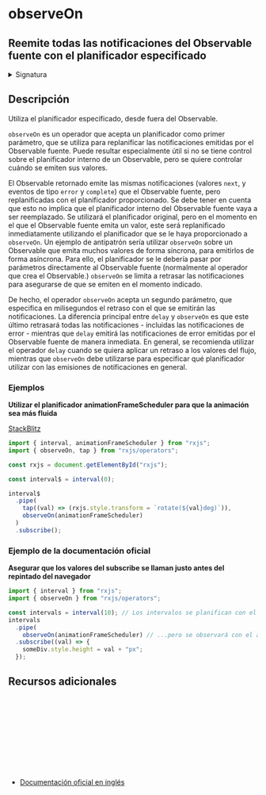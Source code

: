 # observeOn

<h2 class="subtitle"> Reemite todas las notificaciones del Observable fuente con el planificador especificado
</h2>

<details>
<summary>Signatura</summary>

### Firma

`observeOn<T>(scheduler: SchedulerLike, delay: number = 0): MonoTypeOperatorFunction<T>`

### Parámetros

<table>
<tr><td>scheduler</td>El planificador que se utilizará para replanificar las notificaciones del Observable fuente.<td></td></tr>
<tr><td>delay</td><td>Opcional. El valor por defecto es 0.
El número de milisegundos de retraso que se aplicará a la replanificación de cada notificación.</td></tr>
</table>

### Retorna

`MonoTypeOperatorFunction<T>`: Un Observable que emite las mismas notificaciones que el Observable fuente, pero con el planificador especificado.

</details>

## Descripción

Utiliza el planificador especificado, desde fuera del Observable.

`observeOn` es un operador que acepta un planificador como primer parámetro, que se utiliza para replanificar las notificaciones emitidas por el Observable fuente. Puede resultar especialmente útil si no se tiene control sobre el planificador interno de un Observable, pero se quiere controlar cuándo se emiten sus valores.

El Observable retornado emite las mismas notificaciones (valores `next`, y eventos de tipo `error` y `complete`) que el Observable fuente, pero replanificadas con el planificador proporcionado. Se debe tener en cuenta que esto no implica que el planificador interno del Observable fuente vaya a ser reemplazado. Se utilizará el planificador original, pero en el momento en el que el Observable fuente emita un valor, este será replanificado inmediatamente utilizando el planificador que se le haya proporcionado a `observeOn`. Un ejemplo de antipatrón sería utilizar `observeOn` sobre un Observable que emita muchos valores de forma síncrona, para emitirlos de forma asíncrona. Para ello, el planificador se le debería pasar por parámetros directamente al Observable fuente (normalmente al operador que crea el Observable.) `observeOn` se limita a retrasar las notificaciones para asegurarse de que se emiten en el momento indicado.

De hecho, el operador `observeOn` acepta un segundo parámetro, que especifica en milisegundos el retraso con el que se emitirán las notificaciones. La diferencia principal entre `delay` y `observeOn` es que este último retrasará todas las notificaciones - incluidas las notificaciones de error - mientras que `delay` emitirá las notificaciones de error emitidas por el Observable fuente de manera inmediata. En general, se recomienda utilizar el operador `delay` cuando se quiera aplicar un retraso a los valores del flujo, mientras que `observeOn` debe utilizarse para especificar qué planificador utilizar con las emisiones de notificaciones en general.

### Ejemplos

**Utilizar el planificador animationFrameScheduler para que la animación sea más fluida**

<a target="_blank" href="https://stackblitz.com/edit/rxjs-observeon-1?file=index.ts">StackBlitz</a>

```javascript
import { interval, animationFrameScheduler } from "rxjs";
import { observeOn, tap } from "rxjs/operators";

const rxjs = document.getElementById("rxjs");

const interval$ = interval(0);

interval$
  .pipe(
    tap((val) => (rxjs.style.transform = `rotate(${val}deg)`)),
    observeOn(animationFrameScheduler)
  )
  .subscribe();
```

### Ejemplo de la documentación oficial

**Asegurar que los valores del subscribe se llaman justo antes del repintado del navegador**

```javascript
import { interval } from "rxjs";
import { observeOn } from "rxjs/operators";

const intervals = interval(10); // Los intervalos se planifican con el asyncScheduler por defecto...
intervals
  .pipe(
    observeOn(animationFrameScheduler) // ...pero se observará con el animationFrameScheduler para asegurar una animación fluida
  .subscribe((val) => {
    someDiv.style.height = val + "px";
  });
```

<div class="additional-section">

## Recursos adicionales

<a target="_blank" href="https://github.com/ReactiveX/rxjs/blob/master/src/internal/operators/observeOn.ts">
<svg>
  <use xlink:href="/assets/icons/source.svg#source-code"></use>
</svg>
</a>
</div>

- <a target="_blank" href="https://rxjs.dev/api/operators/observeOn">Documentación oficial en inglés</a>
